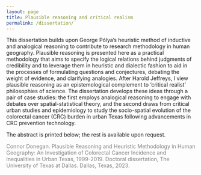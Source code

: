 ```yaml
---
layout: page
title: Plausible reasoning and critical realism
permalink: /dissertation/
---
```


This dissertation builds upon George Pólya’s heuristic method of inductive and analogical reasoning to contribute to research methodology in human geography. Plausible reasoning is presented here as a practical methodology that aims to specify the logical relations behind judgments of credibility and to leverage them in heuristic and dialectic fashion to aid in the processes of formulating questions and conjectures, debating the weight of evidence, and clarifying analogies. After Harold Jeffreys, I view plausible reasoning as an epistemological complement to ‘critical realist’ philosophies of science. The dissertation develops these ideas through a pair of case studies: the first employs analogical reasoning to engage with debates over spatial-statistical theory, and the second draws from critical urban studies and epidemiology to study the socio-spatial evolution of the colorectal cancer (CRC) burden in urban Texas following advancements in CRC prevention technology. 

The abstract is printed below; the rest is available upon request.

<p style="color:Gray">Connor Donegan. Plausible Reasoning and Heuristic Methodology in Human Geography: An Investigation of Colorectal Cancer Incidence and Inequalities in Urban Texas, 1999-2019. Doctoral dissertation, The University of Texas at Dallas. Dallas, Texas, 2023. </p>
<object data="../assets/Abstract.pdf" width="900" height="650" type='application/pdf'></object>


